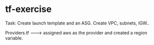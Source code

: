 # tf-exercise

Task: 
Create launch template and an ASG.
Create VPC, subnets, IGW..

Providers.tf ---> assigned aws as the provider and created a region variable.

